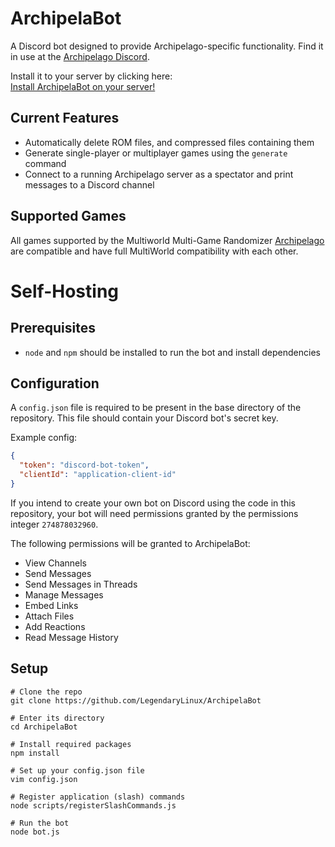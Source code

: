 # ArchipelaBot
A Discord bot designed to provide Archipelago-specific functionality.
Find it in use at the [Archipelago Discord](https://discord.gg/B5pjMYy).

Install it to your server by clicking here:  
[Install ArchipelaBot on your server!](https://discord.com/oauth2/authorize?client_id=1075564303610023967&scope=bot&permissions=274878032960)

## Current Features
- Automatically delete ROM files, and compressed files containing them
- Generate single-player or multiplayer games using the `generate` command
- Connect to a running Archipelago server as a spectator and print messages to a Discord channel

## Supported Games
All games supported by the Multiworld Multi-Game Randomizer
[Archipelago](https://github.com/ArchipelagoMW/Archipelago)
are compatible and have full MultiWorld compatibility with each other.

# Self-Hosting

## Prerequisites
- `node` and `npm` should be installed to run the bot and install dependencies

## Configuration
A `config.json` file is required to be present in the base directory of the repository. This file should contain
your Discord bot's secret key.

Example config:
```json
{
  "token": "discord-bot-token",
  "clientId": "application-client-id"
}
```

If you intend to create your own bot on Discord using the code in this repository, your bot will need
permissions granted by the permissions integer `274878032960`.

The following permissions will be granted
to ArchipelaBot:
- View Channels
- Send Messages
- Send Messages in Threads
- Manage Messages
- Embed Links
- Attach Files
- Add Reactions
- Read Message History

## Setup
```shell script
# Clone the repo
git clone https://github.com/LegendaryLinux/ArchipelaBot

# Enter its directory
cd ArchipelaBot

# Install required packages
npm install

# Set up your config.json file
vim config.json

# Register application (slash) commands
node scripts/registerSlashCommands.js

# Run the bot
node bot.js
```
